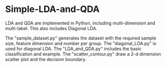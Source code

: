# Simple-LDA-and-QDA
LDA and QDA are implemented in Python, including multi-dimension and multi-label. This also includes Diagonal LDA.

The "sample_dataset.py" generates the dataset with the required sample size, feature dimension and number per group.
The "diagonal_LDA.py" is used for diagonal LDA.
The "LDA_and_QDA.py" includes the basic classification and example.
The "scatter_contour.py" draw a 2-d dimension scatter plot and the decision boundary.
